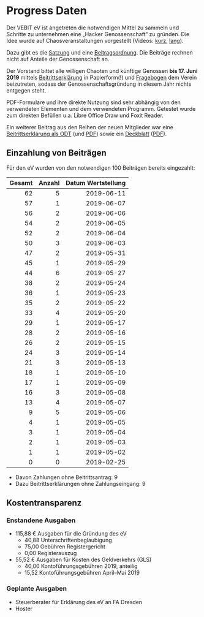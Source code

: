 # Progress Daten

Der VEBIT eV ist angetreten die notwendigen Mittel zu sammeln und
Schritte zu unternehmen eine „Hacker Genossenschaft“ zu gründen.
Die Idee wurde auf Chaosveranstaltungen vorgestellt
(Videos: [kurz](https://media.ccc.de/v/34c3-9256-lightning_talks_day_2#t=2721 "Lighningtalks Tag 2, 34c3"), [lang](https://media.ccc.de/v/35c3chaoswest-37-hacker-eg-genossenschaft-fr-chaosnahes-wirtschaften "ChaosWest, 35c3")). 

Dazu gibt es die [Satzung] und eine [Beitragsordnung].
Die Beiträge rechnen nicht auf Anteile der Genossenschaft an.

Der Vorstand bittet alle willigen Chaoten und künftige Genossen
**bis 17. Juni 2019** mittels [Beitrittserklärung](./vebit_beitrittserklaerung_ausfuellbar.pdf) in Papierform(!) und [Fragebogen](./fragebogen.pdf)
dem Verein beizutreten, sodass der Genossenschaftsgründung in
diesem Jahr nichts entgegen steht.

PDF-Formulare und ihre direkte Nutzung sind sehr abhängig von den
verwendeten Elementen und dem verwendeten Programm. Getestet wurde
zum direkten Befüllen u.a. Libre Office Draw und Foxit Reader.
  
Ein weiterer Beitrag aus den Reihen der neuen Mitglieder war eine
[Beitrittserklärung als ODT](./vebit_beitrittserklaerung_ausfuellbar.odt)
(und [PDF](./vebit_beitrittserklaerung_ausfuellbar.pdf)) sowie ein
[Deckblatt](./vebit_rueckadressblatt_ausfuellbar.odt)
([PDF](./vebit_rueckadressblatt_ausfuellbar.pdf)).

[Satzung]: https://git.vebit.xyz/vebit/wiki/src/branch/master/satzung.markdown
[Beitragsordnung]: https://git.vebit.xyz/vebit/wiki/src/branch/master/beitragsordnung.markdown

## Einzahlung von Beiträgen

Für den eV wurden von den notwendigen 100 Beiträgen bereits eingezahlt:

Gesamt | Anzahl | Datum Wertstellung
------:|-------:|------:
62 | 5 | 2019-06-11
57 | 1 | 2019-06-07
56 | 2 | 2019-06-06
54 | 2 | 2019-06-05
52 | 2 | 2019-06-04
50 | 3 | 2019-06-03
47 | 2 | 2019-05-31
45 | 1 | 2019-05-29
44 | 6 | 2019-05-27
38 | 2 | 2019-05-24
36 | 1 | 2019-05-23
35 | 2 | 2019-05-22
33 | 4 | 2019-05-20
29 | 1 | 2019-05-17
28 | 2 | 2019-05-16
26 | 2 | 2019-05-15
24 | 3 | 2019-05-14
21 | 3 | 2019-05-13
18 | 1 | 2019-05-10
17 | 1 | 2019-05-09
16 | 3 | 2019-05-08
13 | 4 | 2019-05-07
 9 | 5 | 2019-05-06
 4 | 1 | 2019-05-05
 3 | 1 | 2019-05-04
 2 | 1 | 2019-05-03
 1 | 1 | 2019-05-02
 0 | 0 | 2019-02-25

* Davon Zahlungen ohne Beitrittsantrag: 9
* Dazu Beitrittserklärungen ohne Zahlungseingang: 9

## Kostentransparenz

### Enstandene Ausgaben

* 115,88 € Ausgaben für die Gründung des eV
  + 40,88 Unterschriftenbeglaubigung
  + 75,00 Gebühren Registergericht
  + 0,00 Registerauszug
* 55,52 € Ausgaben für Kosten des Geldverkehrs (GLS)
  + 40,00 Kontoführungsgebühren 2019, anteilig
  + 15,52 Kontoführungsgebühren April–Mai 2019

### Geplante Ausgaben

* Steuerberater für Erklärung des eV an FA Dresden
* Hoster
